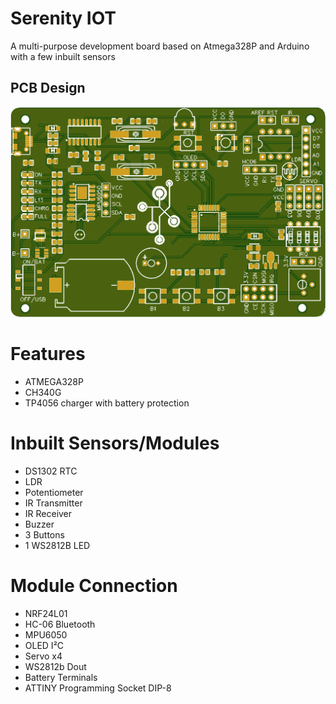 # Serenity IOT
A multi-purpose development board based on Atmega328P and Arduino with a few inbuilt sensors

## PCB Design

![Front](hardware/IMG/downImg.png?raw=true "Front")

# Features

- ATMEGA328P
- CH340G 
- TP4056 charger with battery protection


# Inbuilt Sensors/Modules

- DS1302 RTC
- LDR
- Potentiometer
- IR Transmitter
- IR Receiver
- Buzzer
- 3 Buttons
- 1 WS2812B LED

# Module Connection

- NRF24L01 
- HC-06 Bluetooth
- MPU6050 
- OLED I²C
- Servo x4
- WS2812b Dout
- Battery Terminals
- ATTINY Programming Socket DIP-8

